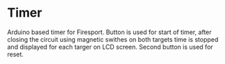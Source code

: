 # Timer
Arduino based timer for Firesport. 
Button is used for start of timer, after closing the circuit using magnetic swithes on both targets time is stopped and displayed for each targer on LCD screen.
Second button is used for reset.
